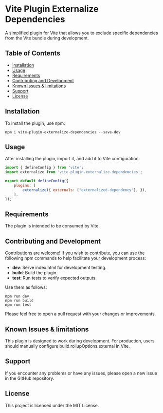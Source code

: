 # Vite Plugin Externalize Dependencies

A simplified plugin for Vite that allows you to exclude specific dependencies from the Vite bundle during development.

## Table of Contents

- [Installation](#installation)
- [Usage](#usage)
- [Requirements](#requirements)
- [Contributing and Development](#contributing-and-development)
- [Known Issues & limitations](#known-issues)
- [Support](#support)
- [License](#license)

## Installation

To install the plugin, use npm:

`npm i vite-plugin-externalize-dependencies --save-dev`

## Usage

After installing the plugin, import it, and add it to Vite configuration:
```javascript
import { defineConfig } from 'vite'; 
import externalize from 'vite-plugin-externalize-dependencies';

export default defineConfig({ 
    plugins: [ 
        externalize({ externals: ["externalized-dependency"], }), 
    ], 
}); 
```
## Requirements

The plugin is intended to be consumed by Vite.
## Contributing and Development

Contributions are welcome! If you wish to contribute, you can use the following npm commands to help facilitate your development process:

- **dev**: Serve index.html for development testing.
- **build**: Build the plugin.
- **test**: Run tests to verify expected outputs.

Use them as follows: 
```
npm run dev 
npm run build 
npm run test
```

Please feel free to open a pull request with your changes or improvements.

## Known Issues & limitations

This plugin is designed to work during development. For production, users should manually configure build.rollupOptions.external in Vite.

## Support

If you encounter any problems or have any issues, please open a new issue in the GitHub repository.

## License

This project is licensed under the MIT License.
